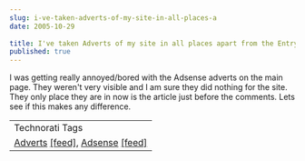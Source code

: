 ```yaml
---
slug: i-ve-taken-adverts-of-my-site-in-all-places-a
date: 2005-10-29
 
title: I've taken Adverts of my site in all places apart from the Entry
published: true
---
```

I was getting really annoyed/bored with the Adsense adverts on the main page.  They weren't very visible and I am sure they did nothing for the site.  They only place they are in now is the article just before the comments.  Lets see if this makes any difference.<p /><table class="TechnoratiHead TagHeader">
<tr><td>Technorati Tags</td></tr>
<tr class="Technorati"><td>
<a href="http://www.technorati.com/tag/Adverts" class="Tag" rel="tag">Adverts</a> <a href="http://feeds.technorati.com/feed/posts/tag/Adverts" class="Tag">[feed]</a>, <a href="http://www.technorati.com/tag/Adsense" class="Tag" rel="tag">Adsense</a> <a href="http://feeds.technorati.com/feed/posts/tag/Adsense" class="Tag">[feed]</a>
</td></tr>
</table><div class="blogger-post-footer"><img class="posterous_download_image" src="https://blogger.googleusercontent.com/tracker/8109338-113061202521390087?l=www.kinlan.co.uk%2Findex.html" height="1" alt="" width="1" /></div>

